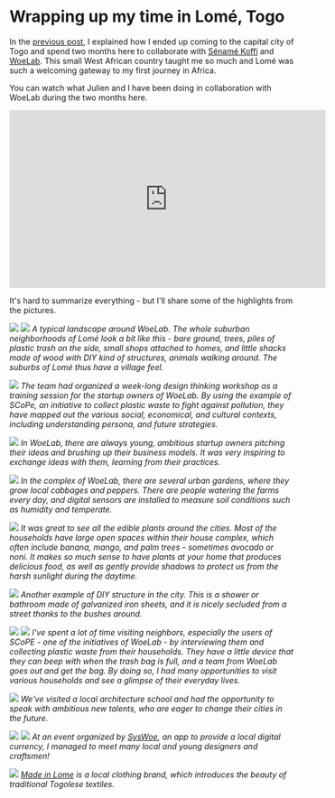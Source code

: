 # Wrapping up my time in Lomé, Togo

In the [previous post](https://www.travelingcircusofurbanism.com/lome/WoeLab), I explained how I ended up coming to the capital city of Togo and spend two months here to collaborate with [Sénamé Koffi](https://sename.hubcity.site/) and [WoeLab](https://www.youtube.com/results?search_query=hubcity+woelab). This small West African country taught me so much and Lomé was such a welcoming gateway to my first journey in Africa.

You can watch what Julien and I have been doing in collaboration with WoeLab during the two months here.

<iframe width="560" height="315" src="https://www.youtube.com/embed/F8AiEm5Xg4c" title="YouTube video player" frameborder="0" allow="accelerometer; autoplay; clipboard-write; encrypted-media; gyroscope; picture-in-picture" allowfullscreen></iframe>

It's hard to summarize everything - but I'll share some of the highlights from the pictures.

![](lome8.jpg)
![](lome5.jpg)
_A typical landscape around WoeLab. The whole suburban neighborhoods of Lomé look a bit like this - bare ground, trees, piles of plastic trash on the side, small shops attached to homes, and little shacks made of wood with DIY kind of structures, animals walking around. The suburbs of Lomé thus have a village feel._

![](lome11.jpg)
_The team had organized a week-long design thinking workshop as a training session for the startup owners of WoeLab. By using the example of SCoPe, an initiative to collect plastic waste to fight against pollution, they have mapped out the various social, economical, and cultural contexts, including understanding persona, and future strategies._

![](lome1.jpg)
_In WoeLab, there are always young, ambitious startup owners pitching their ideas and brushing up their business models. It was very inspiring to exchange ideas with them, learning from their practices._

![](lome4.jpg)
_In the complex of WoeLab, there are several urban gardens, where they grow local cabbages and peppers. There are people watering the farms every day, and digital sensors are installed to measure soil conditions such as humidity and temperate._

![](lome6.jpg)
_It was great to see all the edible plants around the cities. Most of the households have large open spaces within their house complex, which often include banana, mango, and palm trees - sometimes avocado or noni. It makes so much sense to have plants at your home that produces delicious food, as well as gently provide shadows to protect us from the harsh sunlight during the daytime._

![](lome7.jpg)
_Another example of DIY structure in the city. This is a shower or bathroom made of galvanized iron sheets, and it is nicely secluded from a street thanks to the bushes around._

![](lome13.jpg)
![](lome9.jpg)
_I've spent a lot of time visiting neighbors, especially the users of SCoPE - one of the initiatives of WoeLab - by interviewing them and collecting plastic waste from their households. They have a little device that they can beep with when the trash bag is full, and a team from WoeLab goes out and get the bag. By doing so, I had many opportunities to visit various households and see a glimpse of their everyday lives._

![](lome10.jpg)
_We've visited a local architecture school and had the opportunity to speak with ambitious new talents, who are eager to change their cities in the future._

![](lome16.jpg)
![](lome18.jpg)
_At an event organized by [SysWoe](https://www.forcities.org/idea/sI6cCpoDMYDRmEMTO8kR), an app to provide a local digital currency, I managed to meet many local and young designers and craftsmen!_

![](lome17.jpg)
_[Made in Lome](https://www.instagram.com/madeinlome/?hl=en) is a local clothing brand, which introduces the beauty of traditional Togolese textiles._
